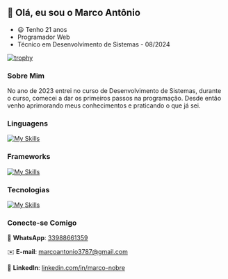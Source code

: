 ## 👋 Olá, eu sou o Marco Antônio

- 😃 Tenho 21 anos
- Programador Web
- Técnico em Desenvolvimento de Sistemas - 08/2024

[![trophy](https://github-profile-trophy.vercel.app/?username=MarcoAntonioNobre&theme=dracula)](https://github.com/ryo-ma/github-profile-trophy)

### Sobre Mim
<p>
No ano de 2023 entrei no curso de Desenvolvimento de Sistemas, durante o curso, comecei a dar os primeiros passos na programação. Desde então venho aprimorando meus conhecimentos e praticando o que já sei.
</p>


### Linguagens
[![My Skills](https://skillicons.dev/icons?i=php,javascript,css,html&theme=dark)](https://skillicons.dev)


### Frameworks
[![My Skills](https://skillicons.dev/icons?i=bootstrap&theme=dark)](https://skillicons.dev)

### Tecnologias
[![My Skills](https://skillicons.dev/icons?i=windows,phpstorm,vscode,github,git,mysql&theme=dark)](https://skillicons.dev)

### Conecte-se Comigo
📱 **WhatsApp**: [33988661359](https://wa.me/5533988661359)

✉️ **E-mail**: [marcoantonio3787@gmail.com](mailto:marcoantonio3787@gmail.com)

💼 **LinkedIn**: [linkedin.com/in/marco-nobre](https://www.linkedin.com/in/marco-nobre-730a02194?utm_source=share&utm_campaign=share_via&utm_content=profile&utm_medium=android_app)
